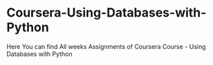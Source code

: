 # Coursera-Using-Databases-with-Python
Here You can find All weeks Assignments of Coursera Course - Using Databases with Python
